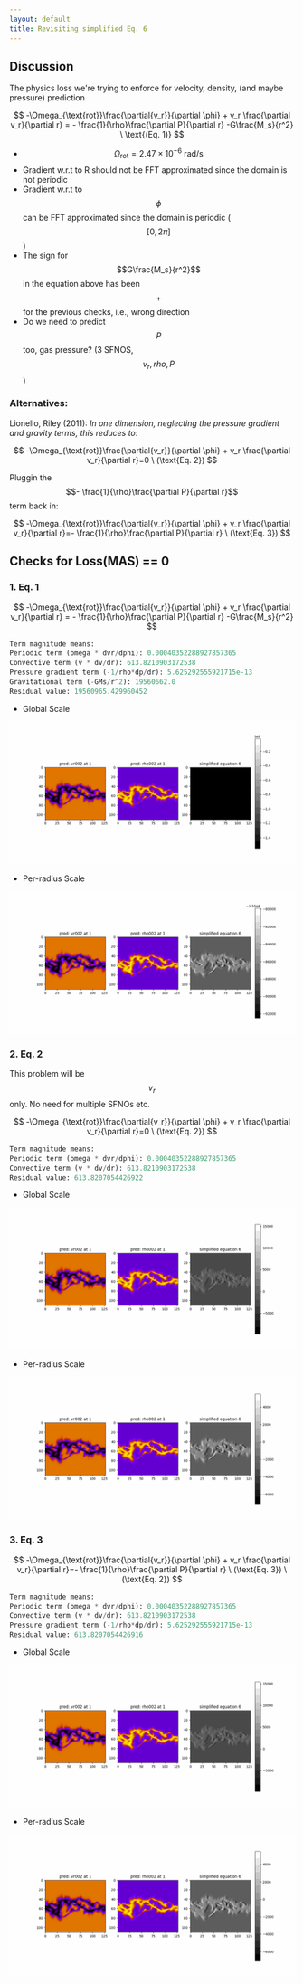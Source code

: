 ```yaml
---
layout: default
title: Revisiting simplified Eq. 6
---
```


## Discussion

The physics loss we're trying to enforce for velocity, density, (and maybe pressure) prediction

$$
-\Omega_{\text{rot}}\frac{\partial{v_r}}{\partial \phi} +  v_r \frac{\partial v_r}{\partial r} = -  \frac{1}{\rho}\frac{\partial P}{\partial r} -G\frac{M_s}{r^2} \ \text{(Eq. 1)}
$$

- $$\Omega_{\text{rot}}=2.47\times10^{-6}\ \text{rad}/\text{s}$$
- Gradient w.r.t to R should not be FFT approximated since the domain is not periodic
- Gradient w.r.t to $$\phi$$ can be FFT approximated since the domain is periodic ($$[0, 2\pi]$$)
- The sign for $$G\frac{M_s}{r^2}$$ in the equation above has been $$+$$ for the previous checks, i.e., wrong direction
- Do we need to predict $$P$$ too, gas pressure? (3 SFNOS, $$v_r, rho, P$$)

### Alternatives:

Lionello, Riley (2011): *In one dimension, neglecting the pressure gradient and gravity terms, this reduces to*:

$$
-\Omega_{\text{rot}}\frac{\partial{v_r}}{\partial \phi} +  v_r \frac{\partial v_r}{\partial r}=0 \ (\text{Eq. 2})
$$

Pluggin the $$-  \frac{1}{\rho}\frac{\partial P}{\partial r}$$ term back in:

$$
-\Omega_{\text{rot}}\frac{\partial{v_r}}{\partial \phi} +  v_r \frac{\partial v_r}{\partial r}=-  \frac{1}{\rho}\frac{\partial P}{\partial r} \ (\text{Eq. 3})
$$


## Checks for Loss(MAS) == 0

### 1. Eq. 1

$$
-\Omega_{\text{rot}}\frac{\partial{v_r}}{\partial \phi} +  v_r \frac{\partial v_r}{\partial r} = -  \frac{1}{\rho}\frac{\partial P}{\partial r} -G\frac{M_s}{r^2}
$$

```py
Term magnitude means:
Periodic term (omega * dvr/dphi): 0.00040352288927857365
Convective term (v * dv/dr): 613.8210903172538
Pressure gradient term (-1/rho*dp/dr): 5.625292555921715e-13
Gravitational term (-GMs/r^2): 19560662.0
Residual value: 19560965.429960452
```


- Global Scale


<img src="resources/week_31/1-glob.gif">

- Per-radius Scale


<img src="resources/week_31/1-loc.gif">



### 2. Eq. 2
This problem will be $$v_r$$ only. No need for multiple SFNOs etc.

$$
-\Omega_{\text{rot}}\frac{\partial{v_r}}{\partial \phi} +  v_r \frac{\partial v_r}{\partial r}=0 \ (\text{Eq. 2})
$$


```py
Term magnitude means:
Periodic term (omega * dvr/dphi): 0.00040352288927857365
Convective term (v * dv/dr): 613.8210903172538
Residual value: 613.8207054426922
```

- Global Scale


<img src="resources/week_31/2-glob.gif">

- Per-radius Scale


<img src="resources/week_31/2-loc.gif">

### 3. Eq. 3

$$
-\Omega_{\text{rot}}\frac{\partial{v_r}}{\partial \phi} +  v_r \frac{\partial v_r}{\partial r}=-  \frac{1}{\rho}\frac{\partial P}{\partial r} \ (\text{Eq. 3}) \ (\text{Eq. 2})
$$

```py
Term magnitude means:
Periodic term (omega * dvr/dphi): 0.00040352288927857365
Convective term (v * dv/dr): 613.8210903172538
Pressure gradient term (-1/rho*dp/dr): 5.625292555921715e-13
Residual value: 613.8207054426916
```

- Global Scale


<img src="resources/week_31/3-glob.gif">

- Per-radius Scale


<img src="resources/week_31/3-loc.gif">